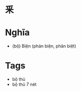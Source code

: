 # 釆

# Nghĩa
* (bộ) Biện (phản biện, phân biệt)

# Tags
* bộ thủ
*  bộ thủ 7 nét

<script>window.HANZI_FIELD='釆';</script>
